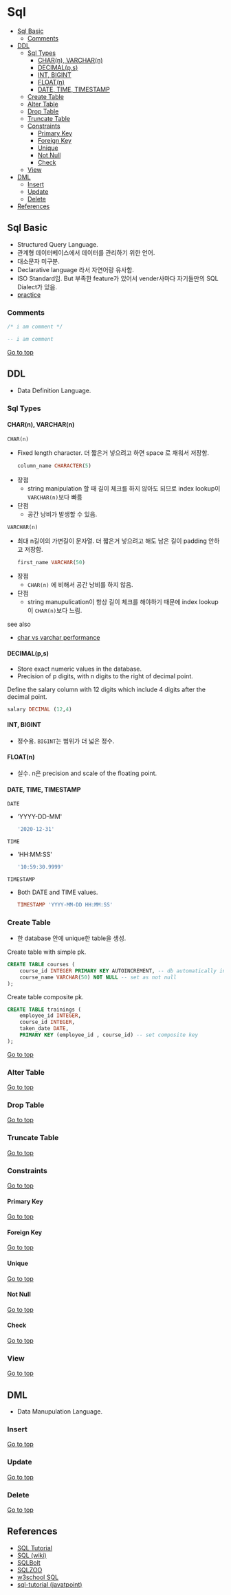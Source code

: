 # Sql

- [Sql Basic](#sql-basic)
  - [Comments](#comments)
- [DDL](#ddl)
  - [Sql Types](#sql-types)
    - [CHAR(n), VARCHAR(n)](#charn-varcharn)
    - [DECIMAL(p,s)](#decimalps)
    - [INT, BIGINT](#int-bigint)
    - [FLOAT(n)](#floatn)
    - [DATE, TIME, TIMESTAMP](#date-time-timestamp)
  - [Create Table](#create-table)
  - [Alter Table](#alter-table)
  - [Drop Table](#drop-table)
  - [Truncate Table](#truncate-table)
  - [Constraints](#constraints)
    - [Primary Key](#primary-key)
    - [Foreign Key](#foreign-key)
    - [Unique](#unique)
    - [Not Null](#not-null)
    - [Check](#check)
  - [View](#view)
- [DML](#dml)
  - [Insert](#insert)
  - [Update](#update)
  - [Delete](#delete)
- [References](#references)

## Sql Basic

- Structured Query Language.
- 관계형 데이터베이스에서 데이터를 관리하기 위한 언어.
- 대소문자 미구분.
- Declarative language 라서 자연어랑 유사함.
- ISO Standard임. But 부족한 feature가 있어서 vender사마다 자기들만의 SQL Dialect가 있음.
- [practice](https://www.sqltutorial.org/seeit/)

### Comments

```sql
/* i am comment */

-- i am comment
```

[Go to top](#sql)

## DDL

- Data Definition Language.

### Sql Types

#### CHAR(n), VARCHAR(n)

`CHAR(n)`

- Fixed length character. 더 짧은거 넣으려고 하면 space 로 채워서 저장함.
  ```sql
  column_name CHARACTER(5)
  ```
- 장점
  - string manipulation 할 때 길이 체크를 하지 않아도 되므로 index lookup이 `VARCHAR(n)`보다 빠름
- 단점
  - 공간 낭비가 발생할 수 있음.

`VARCHAR(n)`

- 최대 n길이의 가변길이 문자열. 더 짧은거 넣으려고 해도 남은 길이 padding 안하고 저장함.
  ```sql
  first_name VARCHAR(50)
  ```
- 장점
  - `CHAR(n)` 에 비해서 공간 낭비를 하지 않음.
- 단점
  - string manupulication이 항상 길이 체크를 해야하기 때문에 index lookup이 `CHAR(n)`보다 느림.

see also

- [char vs varchar performance](https://dba.stackexchange.com/questions/2640/what-is-the-performance-impact-of-using-char-vs-varchar-on-a-fixed-size-field)

#### DECIMAL(p,s)

- Store exact numeric values in the database.
- Precision of p digits, with n digits to the right of decimal point.

Define the salary column with 12 digits which include 4 digits after the decimal point.

```sql
salary DECIMAL (12,4)
```

#### INT, BIGINT

- 정수용. `BIGINT`는 범위가 더 넓은 정수.

#### FLOAT(n)

- 실수. n은 precision and scale of the floating point.

#### DATE, TIME, TIMESTAMP

`DATE`

- 'YYYY-DD-MM'
  ```sql
  '2020-12-31'
  ```

`TIME`

- 'HH:MM:SS'
  ```sql
  '10:59:30.9999'
  ```

`TIMESTAMP`

- Both DATE and TIME values.
  ```sql
  TIMESTAMP 'YYYY-MM-DD HH:MM:SS'
  ```

### Create Table

- 한 database 안에 unique한 table을 생성.

Create table with simple pk.

```sql
CREATE TABLE courses (
    course_id INTEGER PRIMARY KEY AUTOINCREMENT, -- db automatically increment id when inserted
    course_name VARCHAR(50) NOT NULL -- set as not null
);
```

Create table composite pk.

```sql
CREATE TABLE trainings (
    employee_id INTEGER,
    course_id INTEGER,
    taken_date DATE,
    PRIMARY KEY (employee_id , course_id) -- set composite key
);
```

[Go to top](#sql)

### Alter Table

[Go to top](#sql)

### Drop Table

[Go to top](#sql)

### Truncate Table

[Go to top](#sql)

### Constraints

[Go to top](#sql)

#### Primary Key

[Go to top](#sql)

#### Foreign Key

[Go to top](#sql)

#### Unique

[Go to top](#sql)

#### Not Null

[Go to top](#sql)

#### Check

[Go to top](#sql)

### View

[Go to top](#sql)

## DML

- Data Manupulation Language.

### Insert

[Go to top](#sql)

### Update

[Go to top](#sql)

### Delete

[Go to top](#sql)

## References

- [SQL Tutorial](https://www.sqltutorial.org/)
- [SQL (wiki)](https://en.wikipedia.org/wiki/SQL)
- [SQLBolt](https://sqlbolt.com/)
- [SQLZOO](https://sqlzoo.net/wiki/)
- [w3school SQL](https://www.w3schools.com/sql)
- [sql-tutorial (javatpoint)](https://www.javatpoint.com/sql-tutorial)
